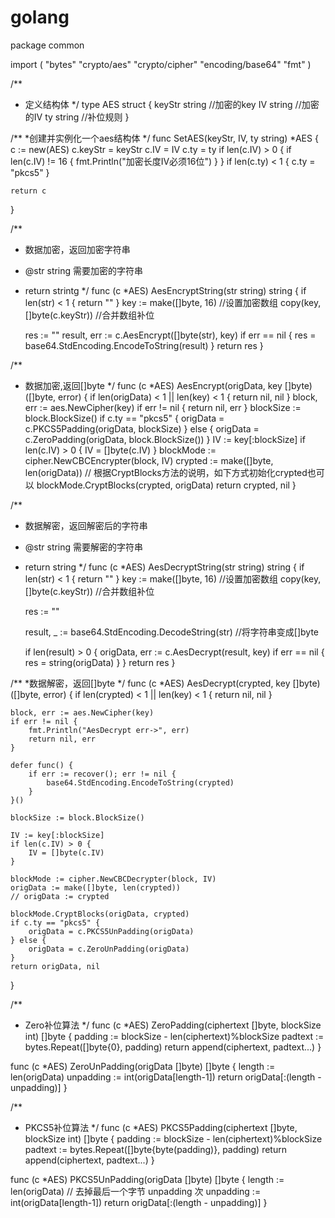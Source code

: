 # golang

package common

import (
	"bytes"
	"crypto/aes"
	"crypto/cipher"
	"encoding/base64"
	"fmt"
)

/**
* 定义结构体
 */
type AES struct {
	keyStr string //加密的key
	IV     string //加密的IV
	ty     string //补位规则
}

/**
*创建并实例化一个aes结构体
 */
func SetAES(keyStr, IV, ty string) *AES {
	c := new(AES)
	c.keyStr = keyStr
	c.IV = IV
	c.ty = ty
	if len(c.IV) > 0 {
		if len(c.IV) != 16 {
			fmt.Println("加密长度IV必须16位")
		}
	}
	if len(c.ty) < 1 {
		c.ty = "pkcs5"
	}

	return c
}

/**
* 数据加密，返回加密字符串
* @str	string	需要加密的字符串
* return	strintg
 */
func (c *AES) AesEncryptString(str string) string {
	if len(str) < 1 {
		return ""
	}
	key := make([]byte, 16)     //设置加密数组
	copy(key, []byte(c.keyStr)) //合并数组补位

	res := ""
	result, err := c.AesEncrypt([]byte(str), key)
	if err == nil {
		res = base64.StdEncoding.EncodeToString(result)
	}
	return res
}

/**
* 数据加密,返回[]byte
 */
func (c *AES) AesEncrypt(origData, key []byte) ([]byte, error) {
	if len(origData) < 1 || len(key) < 1 {
		return nil, nil
	}
	block, err := aes.NewCipher(key)
	if err != nil {
		return nil, err
	}
	blockSize := block.BlockSize()
	if c.ty == "pkcs5" {
		origData = c.PKCS5Padding(origData, blockSize)
	} else {
		origData = c.ZeroPadding(origData, block.BlockSize())
	}
	IV := key[:blockSize]
	if len(c.IV) > 0 {
		IV = []byte(c.IV)
	}
	blockMode := cipher.NewCBCEncrypter(block, IV)
	crypted := make([]byte, len(origData))
	// 根据CryptBlocks方法的说明，如下方式初始化crypted也可以
	blockMode.CryptBlocks(crypted, origData)
	return crypted, nil
}

/**
* 数据解密，返回解密后的字符串
* @str	string	需要解密的字符串
* return string
 */
func (c *AES) AesDecryptString(str string) string {
	if len(str) < 1 {
		return ""
	}
	key := make([]byte, 16)     //设置加密数组
	copy(key, []byte(c.keyStr)) //合并数组补位

	res := ""

	result, _ := base64.StdEncoding.DecodeString(str) //将字符串变成[]byte

	if len(result) > 0 {
		origData, err := c.AesDecrypt(result, key)
		if err == nil {
			res = string(origData)
		}
	}
	return res
}

/**
*数据解密，返回[]byte
 */
func (c *AES) AesDecrypt(crypted, key []byte) ([]byte, error) {
	if len(crypted) < 1 || len(key) < 1 {
		return nil, nil
	}

	block, err := aes.NewCipher(key)
	if err != nil {
		fmt.Println("AesDecrypt err->", err)
		return nil, err
	}

	defer func() {
		if err := recover(); err != nil {
			base64.StdEncoding.EncodeToString(crypted)
		}
	}()

	blockSize := block.BlockSize()

	IV := key[:blockSize]
	if len(c.IV) > 0 {
		IV = []byte(c.IV)
	}

	blockMode := cipher.NewCBCDecrypter(block, IV)
	origData := make([]byte, len(crypted))
	// origData := crypted

	blockMode.CryptBlocks(origData, crypted)
	if c.ty == "pkcs5" {
		origData = c.PKCS5UnPadding(origData)
	} else {
		origData = c.ZeroUnPadding(origData)
	}
	return origData, nil
}

/**
* Zero补位算法
 */
func (c *AES) ZeroPadding(ciphertext []byte, blockSize int) []byte {
	padding := blockSize - len(ciphertext)%blockSize
	padtext := bytes.Repeat([]byte{0}, padding)
	return append(ciphertext, padtext...)
}

func (c *AES) ZeroUnPadding(origData []byte) []byte {
	length := len(origData)
	unpadding := int(origData[length-1])
	return origData[:(length - unpadding)]
}

/**
* PKCS5补位算法
 */
func (c *AES) PKCS5Padding(ciphertext []byte, blockSize int) []byte {
	padding := blockSize - len(ciphertext)%blockSize
	padtext := bytes.Repeat([]byte{byte(padding)}, padding)
	return append(ciphertext, padtext...)
}

func (c *AES) PKCS5UnPadding(origData []byte) []byte {
	length := len(origData)
	// 去掉最后一个字节 unpadding 次
	unpadding := int(origData[length-1])
	return origData[:(length - unpadding)]
}
